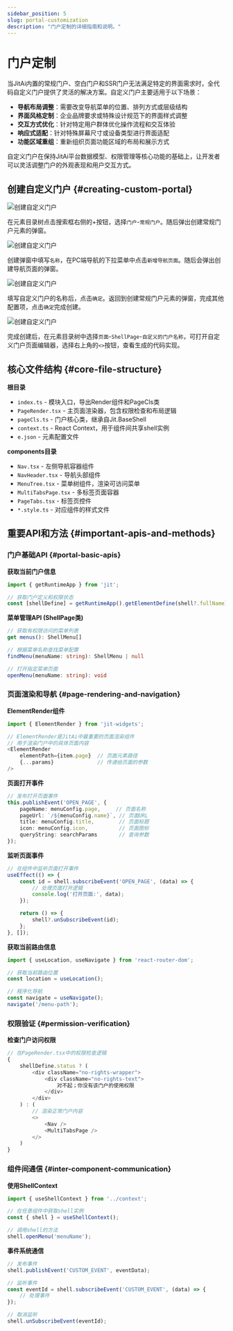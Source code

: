 ```yaml
---
sidebar_position: 5
slug: portal-customization
description: "门户定制的详细指南和说明。"
---
```


# 门户定制

当JitAi内置的常规门户、空白门户和SSR门户无法满足特定的界面需求时，全代码自定义门户提供了灵活的解决方案。自定义门户主要适用于以下场景：

- **导航布局调整**：需要改变导航菜单的位置、排列方式或层级结构
- **界面风格定制**：企业品牌要求或特殊设计规范下的界面样式调整
- **交互方式优化**：针对特定用户群体优化操作流程和交互体验
- **响应式适配**：针对特殊屏幕尺寸或设备类型进行界面适配
- **功能区域重组**：重新组织页面功能区域的布局和展示方式

自定义门户在保持JitAi平台数据模型、权限管理等核心功能的基础上，让开发者可以灵活调整门户的外观表现和用户交互方式。

## 创建自定义门户 {#creating-custom-portal}

![创建自定义门户](./img/5/start-create.png)

在元素目录树点击搜索框右侧的+按钮，选择`门户`-`常规门户`。随后弹出创建常规门户元素的弹窗。

![创建自定义门户](./img/5/create-item.png)

创建弹窗中填写`名称`，在PC端导航的下拉菜单中点击`新增导航页面`。随后会弹出创建导航页面的弹窗。

![创建自定义门户](./img/5/create-config.png)

填写自定义门户的名称后，点击`确定`。返回到创建常规门户元素的弹窗，完成其他配置项，点击`确定`完成创建。

![创建自定义门户](./img/5/custom-code-tree.png)

完成创建后，在元素目录树中选择`页面`-`ShellPage`-`自定义的门户名称`，可打开自定义门户页面编辑器，选择右上角的`<>`按钮，查看生成的代码实现。

## 核心文件结构 {#core-file-structure}

**根目录**
- `index.ts` - 模块入口，导出Render组件和PageCls类
- `PageRender.tsx` - 主页面渲染器，包含权限检查和布局逻辑
- `pageCls.ts` - 门户核心类，继承自Jit.BaseShell
- `context.ts` - React Context，用于组件间共享shell实例
- `e.json` - 元素配置文件

**components目录**
- `Nav.tsx` - 左侧导航容器组件
- `NavHeader.tsx` - 导航头部组件
- `MenuTree.tsx` - 菜单树组件，渲染可访问菜单
- `MultiTabsPage.tsx` - 多标签页面容器
- `PageTabs.tsx` - 标签页控件
- `*.style.ts` - 对应组件的样式文件

## 重要API和方法 {#important-apis-and-methods}

### 门户基础API {#portal-basic-apis}

**获取当前门户信息**
```typescript
import { getRuntimeApp } from 'jit';

// 获取门户定义和权限状态
const [shellDefine] = getRuntimeApp().getElementDefine(shell?.fullName);
```

**菜单管理API (ShellPage类)**
```typescript
// 获取有权限访问的菜单列表
get menus(): ShellMenu[]

// 根据菜单名称查找菜单配置
findMenu(menuName: string): ShellMenu | null

// 打开指定菜单页面
openMenu(menuName: string): void
```

### 页面渲染和导航 {#page-rendering-and-navigation}

**ElementRender组件**
```typescript
import { ElementRender } from 'jit-widgets';

// ElementRender是JitAi中最重要的页面渲染组件
// 用于渲染门户中的具体页面内容
<ElementRender
    elementPath={item.page}  // 页面元素路径
    {...params}              // 传递给页面的参数
/>
```

**页面打开事件**
```typescript
// 发布打开页面事件
this.publishEvent('OPEN_PAGE', {
    pageName: menuConfig.page,     // 页面名称
    pageUrl: `/${menuConfig.name}`, // 页面URL
    title: menuConfig.title,        // 页面标题
    icon: menuConfig.icon,          // 页面图标
    queryString: searchParams       // 查询参数
});
```

**监听页面事件**
```typescript
// 在组件中监听页面打开事件
useEffect(() => {
    const id = shell.subscribeEvent('OPEN_PAGE', (data) => {
        // 处理页面打开逻辑
        console.log('打开页面:', data);
    });

    return () => {
        shell?.unSubscribeEvent(id);
    };
}, []);
```

**获取当前路由信息**
```typescript
import { useLocation, useNavigate } from 'react-router-dom';

// 获取当前路由位置
const location = useLocation();

// 程序化导航
const navigate = useNavigate();
navigate('/menu-path');
```

### 权限验证 {#permission-verification}

**检查门户访问权限**
```typescript
// 在PageRender.tsx中的权限检查逻辑
{
    shellDefine.status ? (
        <div className="no-rights-wrapper">
            <div className="no-rights-text">
                对不起；你没有该门户的使用权限
            </div>
        </div>
    ) : (
        // 渲染正常门户内容
        <>
            <Nav />
            <MultiTabsPage />
        </>
    )
}
```

### 组件间通信 {#inter-component-communication}

**使用ShellContext**
```typescript
import { useShellContext } from '../context';

// 在任意组件中获取shell实例
const { shell } = useShellContext();

// 调用shell的方法
shell.openMenu('menuName');
```

**事件系统通信**
```typescript
// 发布事件
shell.publishEvent('CUSTOM_EVENT', eventData);

// 监听事件
const eventId = shell.subscribeEvent('CUSTOM_EVENT', (data) => {
    // 处理事件
});

// 取消监听
shell.unSubscribeEvent(eventId);
```
